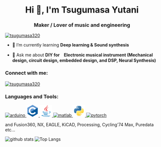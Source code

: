 <h1 align="center">Hi 👋, I'm Tsugumasa Yutani</h1>
<h3 align="center">Maker / Lover of music and engineering </h3>

<p align="left"> <a href="https://twitter.com/tsugumasa320" target="blank"><img src="https://img.shields.io/twitter/follow/tsugumasa320?logo=twitter&style=for-the-badge" alt="tsugumasa320" /></a> </p>

- 🌱 I’m currently learning **Deep learning & Sound synthesis**

- 💬 Ask me about **DIY for　Electronic musical instrument (Mechanical design, circuit design, embedded design, and DSP, Neural Synthesis)**

<h3 align="left">Connect with me:</h3>
<p align="left">
<a href="https://twitter.com/tsugumasa320" target="blank"><img align="center" src="https://raw.githubusercontent.com/rahuldkjain/github-profile-readme-generator/master/src/images/icons/Social/twitter.svg" alt="tsugumasa320" height="30" width="40" /></a>
</p>

<h3 align="left">Languages and Tools:</h3>
<p align="left"> <a href="https://www.arduino.cc/" target="_blank" rel="noreferrer"> <img src="https://cdn.worldvectorlogo.com/logos/arduino-1.svg" alt="arduino" width="40" height="40"/> </a> <a href="https://www.cprogramming.com/" target="_blank" rel="noreferrer"> <img src="https://raw.githubusercontent.com/devicons/devicon/master/icons/c/c-original.svg" alt="c" width="40" height="40"/> </a> <a href="https://www.java.com" target="_blank" rel="noreferrer"> <img src="https://raw.githubusercontent.com/devicons/devicon/master/icons/java/java-original.svg" alt="java" width="40" height="40"/> </a> <a href="https://www.mathworks.com/" target="_blank" rel="noreferrer"> <img src="https://upload.wikimedia.org/wikipedia/commons/2/21/Matlab_Logo.png" alt="matlab" width="40" height="40"/> </a> <a href="https://www.python.org" target="_blank" rel="noreferrer"> <img src="https://raw.githubusercontent.com/devicons/devicon/master/icons/python/python-original.svg" alt="python" width="40" height="40"/> </a> <a href="https://pytorch.org/" target="_blank" rel="noreferrer"> <img src="https://www.vectorlogo.zone/logos/pytorch/pytorch-icon.svg" alt="pytorch" width="40" height="40"/> </a> </p>
and
Fusion360, NX, EAGLE, KiCAD, Processing, Cycling'74 Max, Puredata etc...


<p align="left"> 
  <img alt="github stats" height="150px" src="https://github-readme-stats.vercel.app/api?username=tsugumasa320&theme=tokyonight&show_icons=ture" />
  <img alt="Top Langs" height="150px" src="https://github-readme-stats.vercel.app/api/top-langs/?username=tsugumasa320&layout=compact&show_icons=true&theme=tokyonight" />
</p>
